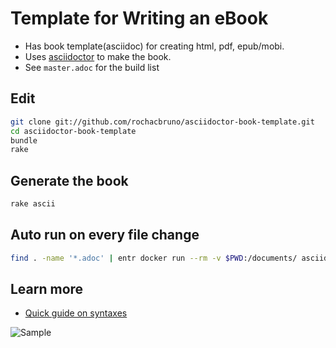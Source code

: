 # Template for Writing an eBook

- Has book template(asciidoc) for creating html, pdf, epub/mobi.
- Uses [asciidoctor](http://asciidoctor.org) to make the book.
- See `master.adoc` for the build list

## Edit

```bash
git clone git://github.com/rochacbruno/asciidoctor-book-template.git
cd asciidoctor-book-template
bundle
rake
```

## Generate the book

```bash
rake ascii
```

## Auto run on every file change

```bash
find . -name '*.adoc' | entr docker run --rm -v $PWD:/documents/ asciidoctor/docker-asciidoctor asciidoctor-pdf -vwt -o output/mybook.pdf master.adoc 
```

## Learn more

- [Quick guide on syntaxes](http://asciidoctor.org/docs/asciidoc-syntax-quick-reference/)

![Sample](./sample.png)
